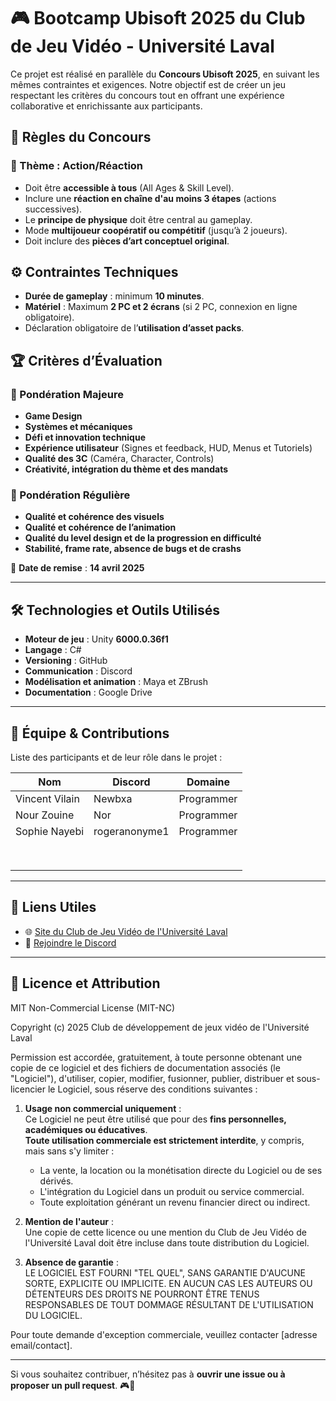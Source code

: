 # 🎮 Bootcamp Ubisoft 2025 du Club de Jeu Vidéo - Université Laval

Ce projet est réalisé en parallèle du **Concours Ubisoft 2025**, en suivant les mêmes contraintes et exigences. 
Notre objectif est de créer un jeu respectant les critères du concours tout en offrant une expérience collaborative et enrichissante aux participants.

## 📌 Règles du Concours

### 🎯 Thème : **Action/Réaction**
- Doit être **accessible à tous** (All Ages & Skill Level).
- Inclure une **réaction en chaîne d'au moins 3 étapes** (actions successives).
- Le **principe de physique** doit être central au gameplay.
- Mode **multijoueur coopératif ou compétitif** (jusqu’à 2 joueurs).
- Doit inclure des **pièces d’art conceptuel original**.

## ⚙️ Contraintes Techniques
- **Durée de gameplay** : minimum **10 minutes**.
- **Matériel** : Maximum **2 PC et 2 écrans** (si 2 PC, connexion en ligne obligatoire).
- Déclaration obligatoire de l’**utilisation d’asset packs**.

## 🏆 Critères d’Évaluation

### 📌 Pondération Majeure
- **Game Design**
- **Systèmes et mécaniques**
- **Défi et innovation technique**
- **Expérience utilisateur** (Signes et feedback, HUD, Menus et Tutoriels)
- **Qualité des 3C** (Caméra, Character, Controls)
- **Créativité, intégration du thème et des mandats**

### 🎨 Pondération Régulière
- **Qualité et cohérence des visuels**
- **Qualité et cohérence de l’animation**
- **Qualité du level design et de la progression en difficulté**
- **Stabilité, frame rate, absence de bugs et de crashs**

📅 **Date de remise** : **14 avril 2025**

---

## 🛠 Technologies et Outils Utilisés
- **Moteur de jeu** : Unity **6000.0.36f1**
- **Langage** : C#
- **Versioning** : GitHub
- **Communication** : Discord
- **Modélisation et animation** :  Maya et ZBrush
- **Documentation** : Google Drive

---

## 👥 Équipe & Contributions

Liste des participants et de leur rôle dans le projet :

| Nom           | Discord | Domaine   |
|---------------|---------|-----------|
| Vincent Vilain | Newbxa  | Programmer |
| Nour Zouine | Nor  | Programmer |
| Sophie Nayebi | rogeranonyme1  | Programmer |
| |   |  |
| |   |  |
| |   |  |
| |   |  |
| |   |  |
| |   |  |
| |   |  |
| |   |  |


---

## 🔗 Liens Utiles
- 🌐 [Site du Club de Jeu Vidéo de l'Université Laval](https://cdjvul.github.io/Website-CDJVUL/)
- 🚀 [Rejoindre le Discord](https://discord.gg/t9Cp2BWCwe)

---

## 📜 Licence et Attribution
MIT Non-Commercial License (MIT-NC)

Copyright (c) 2025 Club de développement de jeux vidéo de l'Université Laval

Permission est accordée, gratuitement, à toute personne obtenant une copie de ce logiciel et des fichiers de documentation associés (le "Logiciel"), d'utiliser, copier, modifier, fusionner, publier, distribuer et sous-licencier le Logiciel, sous réserve des conditions suivantes :

1. **Usage non commercial uniquement** :  
   Ce Logiciel ne peut être utilisé que pour des **fins personnelles, académiques ou éducatives**.  
   **Toute utilisation commerciale est strictement interdite**, y compris, mais sans s'y limiter :
    - La vente, la location ou la monétisation directe du Logiciel ou de ses dérivés.
    - L'intégration du Logiciel dans un produit ou service commercial.
    - Toute exploitation générant un revenu financier direct ou indirect.

2. **Mention de l'auteur** :  
   Une copie de cette licence ou une mention du Club de Jeu Vidéo de l'Université Laval doit être incluse dans toute distribution du Logiciel.

3. **Absence de garantie** :  
   LE LOGICIEL EST FOURNI "TEL QUEL", SANS GARANTIE D'AUCUNE SORTE, EXPLICITE OU IMPLICITE. EN AUCUN CAS LES AUTEURS OU DÉTENTEURS DES DROITS NE POURRONT ÊTRE TENUS RESPONSABLES DE TOUT DOMMAGE RÉSULTANT DE L'UTILISATION DU LOGICIEL.

Pour toute demande d'exception commerciale, veuillez contacter [adresse email/contact].

---

Si vous souhaitez contribuer, n’hésitez pas à **ouvrir une issue ou à proposer un pull request**. 🎮🚀
